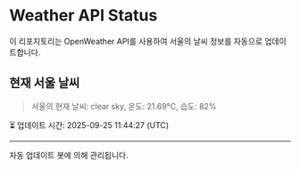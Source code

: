 
# Weather API Status

이 리포지토리는 OpenWeather API를 사용하여 서울의 날씨 정보를 자동으로 업데이트합니다.

## 현재 서울 날씨
> 서울의 현재 날씨: clear sky, 온도: 21.69°C, 습도: 82%

⏳ 업데이트 시간: 2025-09-25 11:44:27 (UTC)

---
자동 업데이트 봇에 의해 관리됩니다.
